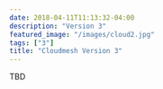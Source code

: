 ```yaml
---
date: 2018-04-11T11:13:32-04:00
description: "Version 3"
featured_image: "/images/cloud2.jpg"
tags: ["3"]
title: "Cloudmesh Version 3"
---
```


TBD
